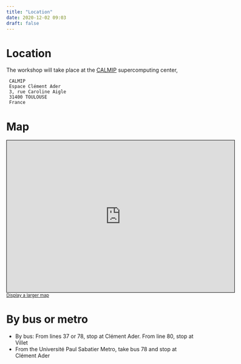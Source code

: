 ```yaml
---
title: "Location"
date: 2020-12-02 09:03
draft: false
---
```


# Location

The workshop will take place at the [CALMIP](https://www.calmip.univ-toulouse.fr/) supercomputing center,

    
     CALMIP                  
     Espace Clément Ader     
     3, rue Caroline Aigle   
     31400 TOULOUSE          
     France                  
 
# Map

<iframe width="600" height="400" frameborder="0" scrolling="no" marginheight="0" marginwidth="0" src="https://www.openstreetmap.org/export/embed.html?bbox=1.4833152294158938%2C43.56047556338476%2C1.4985501766204836%2C43.565171252839065&amp;layer=mapnik&amp;marker=43.562823453861775%2C1.4909327030181885" style="border: 1px solid black"></iframe><br/><small><a href="https://www.openstreetmap.org/?mlat=43.56282&amp;mlon=1.49093#map=18/43.56282/1.49093">Display a larger map</a></small>

# By bus or metro

- By bus: From lines 37 or 78, stop at Clément Ader. From line 80, stop at Villet
- From the Université Paul Sabatier Metro, take bus 78 and stop at Clément Ader
